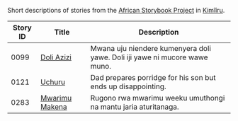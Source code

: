 Short descriptions of stories from the [African Storybook Project](http://my.africanstorybook.org) in [Kimîîru](https://github.com/global-asp/asp-source/tree/master/mer).

Story ID | Title | Description
-------- | ----- | -----------
0099 | [Doli Azizi](http://my.africanstorybook.org/stories/doli-azizi) | Mwana uju niendere kumenyera doli yawe.  Doli iji yawe ni mucore wawe muno.
0121 | [Uchuru](http://my.africanstorybook.org/stories/uchuru) | Dad prepares porridge for his son but ends up disappointing.
0283 | [Mwarimu Makena](http://my.africanstorybook.org/stories/mwarimu-makena) | Rugono rwa mwarimu weeku umuthongi na mantu jaria aturitanaga.
